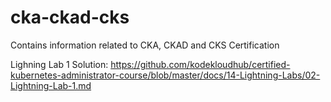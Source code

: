 # cka-ckad-cks
Contains information related to CKA, CKAD and CKS Certification

Lighning Lab 1 Solution: https://github.com/kodekloudhub/certified-kubernetes-administrator-course/blob/master/docs/14-Lightning-Labs/02-Lightning-Lab-1.md

